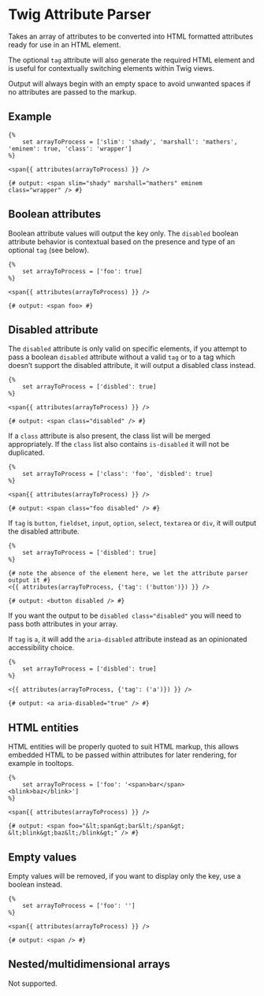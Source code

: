 # Twig Attribute Parser

Takes an array of attributes to be converted into HTML formatted attributes ready for use in an HTML element.

The optional `tag` attribute will also generate the required HTML element and is useful for contextually switching elements within Twig views.

Output will always begin with an empty space to avoid unwanted spaces if no attributes are passed to the markup.



## Example

```twig
{%
    set arrayToProcess = ['slim': 'shady', 'marshall': 'mathers', 'eminem': true, 'class': 'wrapper']
%}

<span{{ attributes(arrayToProcess) }} />

{# output: <span slim="shady" marshall="mathers" eminem class="wrapper" /> #}
```

## Boolean attributes

Boolean attribute values will output the key only. The `disabled` boolean attribute behavior is contextual based on the presence and type of an optional `tag` (see below).

```twig
{%
    set arrayToProcess = ['foo': true]
%}

<span{{ attributes(arrayToProcess) }} />

{# output: <span foo> #}
```

## Disabled attribute

The `disabled` attribute is only valid on specific elements, if you attempt to pass a boolean `disabled` attribute without a valid `tag` or to a tag which doesn’t support the disabled attribute, it will output a disabled class instead.

```twig
{%
    set arrayToProcess = ['disbled': true]
%}

<span{{ attributes(arrayToProcess) }} />

{# output: <span class="disabled" /> #}
```

If a `class` attribute is also present, the class list will be merged appropriately. If the `class` list also contains `is-disabled` it will not be duplicated.

```twig
{%
    set arrayToProcess = ['class': 'foo', 'disbled': true]
%}

<span{{ attributes(arrayToProcess) }} />

{# output: <span class="foo disabled" /> #}
```

If `tag` is `button`, `fieldset`, `input`, `option`, `select`, `textarea` or `div`, it will output the disabled attribute.

```twig
{%
    set arrayToProcess = ['disbled': true]
%}

{# note the absence of the element here, we let the attribute parser output it #}
<{{ attributes(arrayToProcess, {'tag': ('button')}) }} />

{# output: <button disabled /> #}
```

If you want the output to be `disabled class="disabled"` you will need to pass both attributes in your array.

If `tag` is `a`, it will add the `aria-disabled` attribute instead as an opinionated accessibility choice.

```twig
{%
    set arrayToProcess = ['disbled': true]
%}

<{{ attributes(arrayToProcess, {'tag': ('a')}) }} />

{# output: <a aria-disabled="true" /> #}
```

## HTML entities

HTML entities will be properly quoted to suit HTML markup, this allows embedded HTML to be passed within attributes for later rendering, for example in tooltops.

```twig
{%
    set arrayToProcess = ['foo': '<span>bar</span> <blink>baz</blink>']
%}

<span{{ attributes(arrayToProcess) }} />

{# output: <span foo="&lt;span&gt;bar&lt;/span&gt; &lt;blink&gt;baz&lt;/blink&gt;" /> #}
```

## Empty values

Empty values will be removed, if you want to display only the key, use a boolean instead.

```twig
{%
    set arrayToProcess = ['foo': '']
%}

<span{{ attributes(arrayToProcess) }} />

{# output: <span /> #}
```

## Nested/multidimensional arrays

Not supported.

